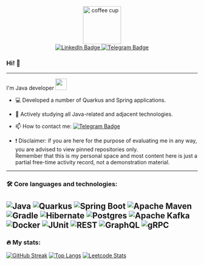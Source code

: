 
<div id="header" align="center"> 
  <img src="https://media.giphy.com/media/v1.Y2lkPWVjZjA1ZTQ3b25jMGoyMWFqbjJ0dTBhNms0aGF5dmUyYjRpcGt5aWR2c3I2OHJscSZlcD12MV9naWZzX3NlYXJjaCZjdD1n/l0MYRo2eWeDzMs85G/giphy.gif" width="100" alt="coffee cup"/> 
</div>
<div id="badges" align="center">
  <a href="https://www.linkedin.com/in/alexander--bulatov/">
    <img src="https://img.shields.io/badge/LinkedIn-blue?style=for-the-badge&logo=linkedin&logoColor=white" alt="LinkedIn Badge"/>
  </a>
  <a href="https://t.me/lExpanse">
    <img src="https://img.shields.io/badge/Telegram-blue?style=for-the-badge&logo=telegram&logoColor=white" alt="Telegram Badge"/>
  </a>
</div>
<div align="center">
  <img src="https://komarev.com/ghpvc/?username=IIExpanse&style=flat-square&color=blue" alt=""/>
</div>

### Hi! 👋

---
I'm Java developer <img src="https://media.giphy.com/media/WUlplcMpOCEmTGBtBW/giphy.gif" width="30">
- :computer: Developed a number of Quarkus and Spring applications.

- :telescope: Actively studying all Java-related and adjacent technologies.

- :mailbox: How to contact me: [![Telegram Badge](https://img.shields.io/badge/IExpanse-blue?style=flat&logo=Telegram&logoColor=white)](https://t.me/lExpanse)


- :exclamation: Disclaimer: if you are here for the purpose of evaluating me in any way, you are advised to view pinned repositories only.
<br>Remember that this is my personal space and most content here is just a partial free-time activity record, not a demonstration material.
---

### :hammer_and_wrench: Core languages and technologies:

![Java](https://img.shields.io/badge/java-%23ED8B00.svg?style=for-the-badge&logo=openjdk&logoColor=white)
![Quarkus](https://img.shields.io/badge/-Quarkus-4695EB?style=for-the-badge&logo=quarkus&logoColor=white)
![Spring Boot](https://img.shields.io/badge/spring%20boot-%236DB33F.svg?style=for-the-badge&logo=springboot&logoColor=white)
![Apache Maven](https://img.shields.io/badge/Apache%20Maven-C71A36?style=for-the-badge&logo=Apache%20Maven&logoColor=white)
![Gradle](https://img.shields.io/badge/Gradle-02303A.svg?style=for-the-badge&logo=Gradle&logoColor=white)
![Hibernate](https://img.shields.io/badge/Hibernate-59666C?style=for-the-badge&logo=Hibernate&logoColor=white)
![Postgres](https://img.shields.io/badge/postgres-%23316192.svg?style=for-the-badge&logo=postgresql&logoColor=white)
![Apache Kafka](https://img.shields.io/badge/Apache%20Kafka-000?style=for-the-badge&logo=apachekafka)
![Docker](https://img.shields.io/badge/docker-%230db7ed.svg?style=for-the-badge&logo=docker&logoColor=white)
![JUnit](https://img.shields.io/badge/junit-junit5.svg?style=for-the-badge&logo=junit5&logoColor=white)
![REST](https://img.shields.io/badge/REST-%2343ff64d9?style=for-the-badge)
![GraphQL](https://img.shields.io/badge/-GraphQL-E10098?style=for-the-badge&logo=graphql&logoColor=white)
![gRPC](https://img.shields.io/badge/gRPC-%2372A1E5?style=for-the-badge)
---

### :fire: My stats:
[![GitHub Streak](http://github-readme-streak-stats.herokuapp.com?user=IIExpanse&hide_border=true)](https://git.io/streak-stats)
[![Top Langs](https://github-readme-stats.vercel.app/api/top-langs/?username=IIExpanse&layout=compact&theme=graywhite)](https://github.com/anuraghazra/github-readme-stats)
[![Leetcode Stats](https://leetcard.jacoblin.cool/_Expanse)](https://leetcode.com/_Expanse?)